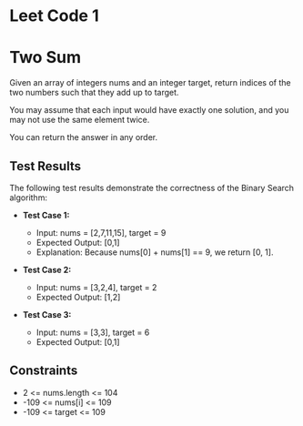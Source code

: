 # Leet Code 1
# Two Sum

Given an array of integers nums and an integer target, return indices of the two numbers such that they add up to target.

You may assume that each input would have exactly one solution, and you may not use the same element twice.

You can return the answer in any order.

## Test Results

The following test results demonstrate the correctness of the Binary Search algorithm:

- **Test Case 1:**
  - Input: nums = [2,7,11,15], target = 9
  - Expected Output: [0,1]
  - Explanation: Because nums[0] + nums[1] == 9, we return [0, 1].

- **Test Case 2:**
  - Input: nums = [3,2,4], target = 2
  - Expected Output: [1,2]

- **Test Case 3:**
  - Input: nums = [3,3], target = 6
  - Expected Output: [0,1]

## Constraints

  - 2 <= nums.length <= 104
  - -109 <= nums[i] <= 109
  - -109 <= target <= 109